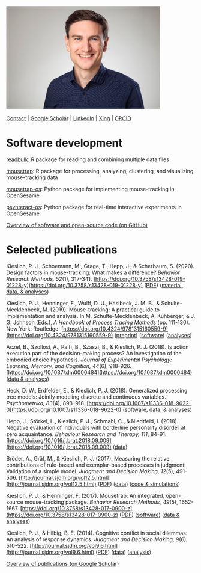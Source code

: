 <img src="images/pascalkieslich_web.jpg" width="410">

[Contact](mailto:pascal.kieslich@gmail.com) |
[Google Scholar](https://scholar.google.com/citations?user=-8j5-IUAAAAJ) |
[LinkedIn](https://www.linkedin.com/in/pascal-kieslich/) |
[Xing](https://www.xing.com/profile/Pascal_Kieslich/) |
[ORCID](http://orcid.org/0000-0002-0853-9364)


# Software development

[readbulk](http://pascalkieslich.github.io/readbulk):
R package for reading and combining multiple data files

[mousetrap](http://pascalkieslich.github.io/mousetrap/):
R package for processing, analyzing, clustering, and visualizing mouse-tracking data

[mousetrap-os](https://github.com/pascalkieslich/mousetrap-os):
Python package for implementing mouse-tracking in OpenSesame

[psynteract-os](https://github.com/psynteract/psynteract-os):
Python package for real-time interactive experiments in OpenSesame

[Overview of software and open-source code (on GitHub)](https://github.com/pascalkieslich/)


# Selected publications

Kieslich, P. J., Schoemann, M., Grage, T., Hepp, J., & Scherbaum, S. (2020). Design factors in mouse-tracking: What makes a difference? _Behavior Research Methods, 52_(1), 317-341.
[https://doi.org/10.3758/s13428-019-01228-y](https://doi.org/10.3758/s13428-019-01228-y)
([PDF](https://link.springer.com/content/pdf/10.3758/s13428-019-01228-y.pdf))
([material, data, & analyses](https://osf.io/xdp7a/))

Kieslich, P. J., Henninger, F., Wulff, D. U., Haslbeck, J. M. B., & Schulte-Mecklenbeck, M. (2019). Mouse-tracking: A practical guide to implementation and analysis. In M. Schulte-Mecklenbeck, A. Kühberger, & J. G. Johnson (Eds.), *A Handbook of Process Tracing Methods* (pp. 111-130). New York: Routledge.
[https://doi.org/10.4324/9781315160559-9](https://doi.org/10.4324/9781315160559-9)
([preprint](https://psyarxiv.com/zuvqa/))
([software](http://pascalkieslich.github.io/mousetrap/))
([analyses](https://github.com/pascalkieslich/mousetrap-resources))

Aczel, B., Szollosi, A., Palfi, B., Szaszi, B., & Kieslich, P. J. (2018). Is action execution part of the decision-making process? An investigation of the embodied choice hypothesis. _Journal of Experimental Psychology: Learning, Memory, and Cognition, 44_(6), 918-926.
[https://doi.org/10.1037/xlm0000484](https://doi.org/10.1037/xlm0000484)
([data & analyses](https://doi.org/10.1037/xlm0000484.supp))

Heck, D. W., Erdfelder, E., & Kieslich, P. J. (2018). Generalized processing tree models: Jointly modeling discrete and continuous variables. _Psychometrika, 83_(4), 893–918.
[https://doi.org/10.1007/s11336-018-9622-0](https://doi.org/10.1007/s11336-018-9622-0)
([software, data, & analyses](https://osf.io/fyeum))

Hepp, J., Störkel, L., Kieslich, P. J., Schmahl, C., & Niedtfeld, I. (2018). Negative evaluation of individuals with borderline personality disorder at zero acquaintance. _Behaviour Research and Therapy, 111_, 84-91.
[https://doi.org/10.1016/j.brat.2018.09.009](https://doi.org/10.1016/j.brat.2018.09.009)
([data](https://osf.io/tqbka/))

Bröder, A., Gräf, M., & Kieslich, P. J. (2017). Measuring the relative contributions of rule-based and exemplar-based processes in judgment: Validation of a simple model. _Judgment and Decision Making, 12_(5), 491-506.
[http://journal.sjdm.org/vol12.5.html](http://journal.sjdm.org/vol12.5.html)
([PDF](http://journal.sjdm.org/15/15918/jdm15918.pdf))
([data](http://journal.sjdm.org/15/15918/))
([code & simulations](http://journal.sjdm.org/15/15918/supplement.zip))

Kieslich, P. J., & Henninger, F. (2017). Mousetrap: An integrated, open-source mouse-tracking package. _Behavior Research Methods, 49_(5), 1652-1667.
[https://doi.org/10.3758/s13428-017-0900-z](https://doi.org/10.3758/s13428-017-0900-z)
([PDF](https://link.springer.com/content/pdf/10.3758%2Fs13428-017-0900-z.pdf))
([software](https://github.com/pascalkieslich/mousetrap-os))
([data & analyses](https://github.com/pascalkieslich/mousetrap-resources))

Kieslich, P. J., & Hilbig, B. E. (2014). Cognitive conflict in social dilemmas: An analysis of response dynamics. _Judgment and Decision Making, 9_(6), 510-522.
[http://journal.sjdm.org/vol9.6.html](http://journal.sjdm.org/vol9.6.html)
([PDF](http://journal.sjdm.org/14/14808/jdm14808.pdf))
([data](http://journal.sjdm.org/14/14808/data.csv))
([analysis](http://journal.sjdm.org/14/14808/analysis.html))

[Overview of publications (on Google Scholar)](https://scholar.google.com/citations?user=-8j5-IUAAAAJ)
